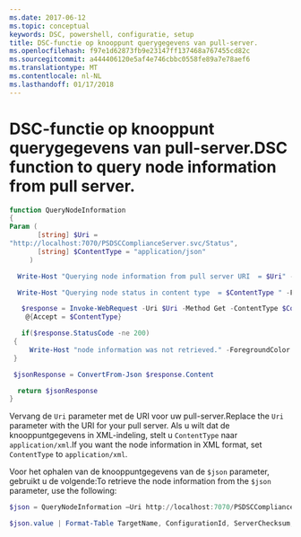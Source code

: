 ```yaml
---
ms.date: 2017-06-12
ms.topic: conceptual
keywords: DSC, powershell, configuratie, setup
title: DSC-functie op knooppunt querygegevens van pull-server.
ms.openlocfilehash: f97e1d62873fb9e23147ff137468a767455cd82c
ms.sourcegitcommit: a444406120e5af4e746cbbc0558fe89a7e78aef6
ms.translationtype: MT
ms.contentlocale: nl-NL
ms.lasthandoff: 01/17/2018
---
```

# <a name="dsc-function-to-query-node-information-from-pull-server"></a><span data-ttu-id="eb793-103">DSC-functie op knooppunt querygegevens van pull-server.</span><span class="sxs-lookup"><span data-stu-id="eb793-103">DSC function to query node information from pull server.</span></span>

```powershell
function QueryNodeInformation
{
Param (      
       [string] $Uri =
"http://localhost:7070/PSDSCComplianceServer.svc/Status",                         
       [string] $ContentType = "application/json"           
     )

  Write-Host "Querying node information from pull server URI  = $Uri" -ForegroundColor Green

  Write-Host "Querying node status in content type  = $ContentType " -ForegroundColor Green

   $response = Invoke-WebRequest -Uri $Uri -Method Get -ContentType $ContentType -UseDefaultCredentials -Headers 
    @{Accept = $ContentType}

   if($response.StatusCode -ne 200)
 {
     Write-Host "node information was not retrieved." -ForegroundColor Red
 }

 $jsonResponse = ConvertFrom-Json $response.Content

  return $jsonResponse
}
```

<span data-ttu-id="eb793-104">Vervang de `Uri` parameter met de URI voor uw pull-server.</span><span class="sxs-lookup"><span data-stu-id="eb793-104">Replace the `Uri` parameter with the URI for your pull server.</span></span> <span data-ttu-id="eb793-105">Als u wilt dat de knooppuntgegevens in XML-indeling, stelt u `ContentType` naar `application/xml`.</span><span class="sxs-lookup"><span data-stu-id="eb793-105">If you want the node information in XML format, set `ContentType` to `application/xml`.</span></span>

<span data-ttu-id="eb793-106">Voor het ophalen van de knooppuntgegevens van de `$json` parameter, gebruikt u de volgende:</span><span class="sxs-lookup"><span data-stu-id="eb793-106">To retrieve the node information from the `$json` parameter, use the following:</span></span>

```powershell
$json = QueryNodeInformation –Uri http://localhost:7070/PSDSCComplianceServer.svc/Status 

$json.value | Format-Table TargetName, ConfigurationId, ServerChecksum, NodeCompliant, LastComplianceTime, StatusCode
```

